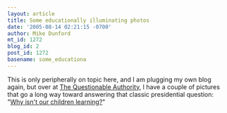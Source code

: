 ```yaml
---
layout: article
title: Some educationally illuminating photos
date: '2005-08-14 02:21:15 -0700'
author: Mike Dunford
mt_id: 1272
blog_id: 2
post_id: 1272
basename: some_educationa
---
```

This is only peripherally on topic here, and I am plugging my own blog again, but over at [The Questionable Authority](thequestionableauthority.blogspot.com), I have a couple of pictures that go a long way toward answering that classic presidential question: "[Why isn't our children learning?](http://thequestionableauthority.blogspot.com/2005/08/why-isnt-our-children-learning.html)"
